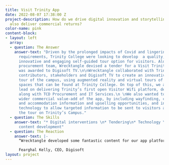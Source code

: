 ```yaml
---
title: Visit Trinity App
date: 2022-08-07 17:38:00 Z
project-description: How do we drive digital innovation and storytelling that will
  also deliver commercial returns?
color-name: pink
content-block:
- layout: left
  array:
  - question: The Answer
    answer-text: "Driven by the prolonged impacts of Covid and lingering social distancing
      requirements, Trinity College were looking to develop  a quality, low-touch,
      innovative and engaging self-guided tour option for visitors. Along with Trinity’s
      procurement team, Wrecktangle devised a tender for a Visit Trinity app, which
      was awarded to Digisoft TV.\n\nWrecktangle collaborated with Trinity content
      contributors, stakeholders and Digisoft TV to create an innovative self-guided
      tour of the campus, using augmented reality and virtual tours of the incredible
      spaces that can be found at Trinity College. On top of this, we also helped
      lead on delivering Trinity’s first open Visitor Wifi platform, devising specifications
      along with TCD Procurement and IT Services.\n \nWe also wanted to focus on the
      wider commercial value-add of the app, by including wayfinding, catering, retail
      and accommodation information and upselling opportunities, and integrating beacon
      technology to allow targeted information to be sent to visitors as they take
      the tour on Trinity’s Campus."
  - question: The Skills
    answer-text: "* Digital interventions \n* Tendering\n* Technology \n* Innovative
      content development"
  - question: The Reaction
    answer-text: |-
      “Wrecktangle developed some fantastic content for our app platform. They were also focused on delivering an innovative product that could evolve and remain relevant for their client and the visitors in years to come.”

      Fearghal Kelly, CEO, Digisoft
layout: project
---
```


